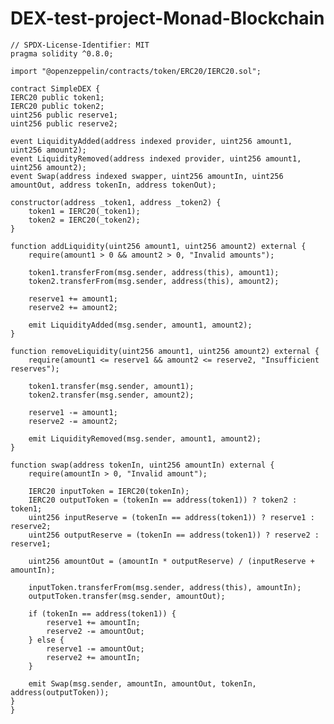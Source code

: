 # DEX-test-project-Monad-Blockchain

    // SPDX-License-Identifier: MIT
    pragma solidity ^0.8.0;

    import "@openzeppelin/contracts/token/ERC20/IERC20.sol";

    contract SimpleDEX {
    IERC20 public token1;
    IERC20 public token2;
    uint256 public reserve1;
    uint256 public reserve2;

    event LiquidityAdded(address indexed provider, uint256 amount1, uint256 amount2);
    event LiquidityRemoved(address indexed provider, uint256 amount1, uint256 amount2);
    event Swap(address indexed swapper, uint256 amountIn, uint256 amountOut, address tokenIn, address tokenOut);

    constructor(address _token1, address _token2) {
        token1 = IERC20(_token1);
        token2 = IERC20(_token2);
    }

    function addLiquidity(uint256 amount1, uint256 amount2) external {
        require(amount1 > 0 && amount2 > 0, "Invalid amounts");

        token1.transferFrom(msg.sender, address(this), amount1);
        token2.transferFrom(msg.sender, address(this), amount2);

        reserve1 += amount1;
        reserve2 += amount2;

        emit LiquidityAdded(msg.sender, amount1, amount2);
    }

    function removeLiquidity(uint256 amount1, uint256 amount2) external {
        require(amount1 <= reserve1 && amount2 <= reserve2, "Insufficient reserves");

        token1.transfer(msg.sender, amount1);
        token2.transfer(msg.sender, amount2);

        reserve1 -= amount1;
        reserve2 -= amount2;

        emit LiquidityRemoved(msg.sender, amount1, amount2);
    }

    function swap(address tokenIn, uint256 amountIn) external {
        require(amountIn > 0, "Invalid amount");

        IERC20 inputToken = IERC20(tokenIn);
        IERC20 outputToken = (tokenIn == address(token1)) ? token2 : token1;
        uint256 inputReserve = (tokenIn == address(token1)) ? reserve1 : reserve2;
        uint256 outputReserve = (tokenIn == address(token1)) ? reserve2 : reserve1;

        uint256 amountOut = (amountIn * outputReserve) / (inputReserve + amountIn);

        inputToken.transferFrom(msg.sender, address(this), amountIn);
        outputToken.transfer(msg.sender, amountOut);

        if (tokenIn == address(token1)) {
            reserve1 += amountIn;
            reserve2 -= amountOut;
        } else {
            reserve1 -= amountOut;
            reserve2 += amountIn;
        }

        emit Swap(msg.sender, amountIn, amountOut, tokenIn, address(outputToken));
    }
    }
